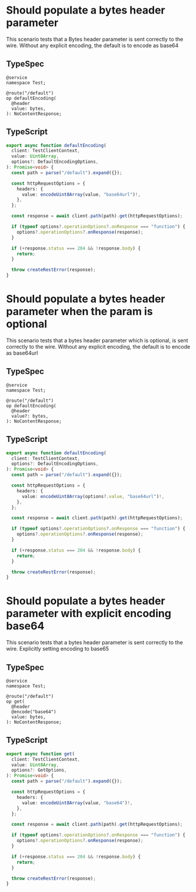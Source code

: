 # Should populate a bytes header parameter

This scenario tests that a Bytes header parameter is sent correctly to the wire. Without any explicit encoding, the default is to encode as base64

## TypeSpec

```tsp
@service
namespace Test;

@route("/default")
op defaultEncoding(
  @header
  value: bytes,
): NoContentResponse;
```

## TypeScript

```ts src/api/testClientOperations.ts function defaultEncoding
export async function defaultEncoding(
  client: TestClientContext,
  value: Uint8Array,
  options?: DefaultEncodingOptions,
): Promise<void> {
  const path = parse("/default").expand({});

  const httpRequestOptions = {
    headers: {
      value: encodeUint8Array(value, "base64url")!,
    },
  };

  const response = await client.path(path).get(httpRequestOptions);

  if (typeof options?.operationOptions?.onResponse === "function") {
    options?.operationOptions?.onResponse(response);
  }

  if (+response.status === 204 && !response.body) {
    return;
  }

  throw createRestError(response);
}
```

# Should populate a bytes header parameter when the param is optional

This scenario tests that a bytes header parameter which is optional, is sent correctly to the wire. Without any explicit encoding, the default is to encode as base64url

## TypeSpec

```tsp
@service
namespace Test;

@route("/default")
op defaultEncoding(
  @header
  value?: bytes,
): NoContentResponse;
```

## TypeScript

```ts src/api/testClientOperations.ts function defaultEncoding
export async function defaultEncoding(
  client: TestClientContext,
  options?: DefaultEncodingOptions,
): Promise<void> {
  const path = parse("/default").expand({});

  const httpRequestOptions = {
    headers: {
      value: encodeUint8Array(options?.value, "base64url")!,
    },
  };

  const response = await client.path(path).get(httpRequestOptions);

  if (typeof options?.operationOptions?.onResponse === "function") {
    options?.operationOptions?.onResponse(response);
  }

  if (+response.status === 204 && !response.body) {
    return;
  }

  throw createRestError(response);
}
```

# Should populate a bytes header parameter with explicit encoding base64

This scenario tests that a bytes header parameter is sent correctly to the wire. Explicitly setting encoding to base65

## TypeSpec

```tsp
@service
namespace Test;

@route("/default")
op get(
  @header
  @encode("base64")
  value: bytes,
): NoContentResponse;
```

## TypeScript

```ts src/api/testClientOperations.ts function get
export async function get(
  client: TestClientContext,
  value: Uint8Array,
  options?: GetOptions,
): Promise<void> {
  const path = parse("/default").expand({});

  const httpRequestOptions = {
    headers: {
      value: encodeUint8Array(value, "base64")!,
    },
  };

  const response = await client.path(path).get(httpRequestOptions);

  if (typeof options?.operationOptions?.onResponse === "function") {
    options?.operationOptions?.onResponse(response);
  }

  if (+response.status === 204 && !response.body) {
    return;
  }

  throw createRestError(response);
}
```
